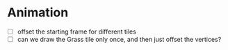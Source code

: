 # Animation

- [ ] offset the starting frame for different tiles
- [ ] can we draw the Grass tile only once, and then just offset the vertices?